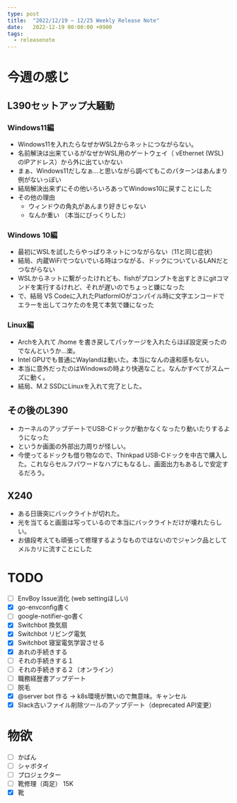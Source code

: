 ```yaml
---
type: post
title:  "2022/12/19 ~ 12/25 Weekly Release Note"
date:   2022-12-19 00:00:00 +0900
tags:
  - releasenote
---
```

# 今週の感じ

## L390セットアップ大騒動

### Windows11編

* Windows11を入れたらなぜかWSL2からネットにつながらない。
* 名前解決は出来ているがなぜかWSL用のゲートウェイ（ vEthernet (WSL) のIPアドレス）から外に出ていかない
* まぁ、Windows11だしなぁ…と思いながら調べてもこのパターンはあんまり例がないっぽい
* 結局解決出来ずにその他いろいろあってWindows10に戻すことにした
* その他の理由
  - ウィンドウの角丸があんまり好きじゃない
  - なんか重い （本当にびっくりした）

### Windows 10編

* 最初にWSLを試したらやっぱりネットにつながらない（11と同じ症状）
* 結局、内蔵WiFiでつないでいる時はつながる、ドックについているLANだとつながらない
* WSLからネットに繋がったけれども、fishがプロンプトを出すときにgitコマンドを実行するけれど、それが遅いのでちょっと嫌になった
* で、結局 VS Codeに入れたPlatformIOがコンパイル時に文字エンコードでエラーを出してコケたのを見て本気で嫌になった

### Linux編

* Archを入れて /home を書き戻してパッケージを入れたらほぼ設定戻ったのでなんというか…楽。
* Intel GPUでも普通にWaylandは動いた。本当になんの違和感もない。
* 本当に意外だったのはWindowsの時より快適なこと。なんかすべてがスムーズに動く。
* 結局、M.2 SSDにLinuxを入れて完了とした。

## その後のL390

* カーネルのアップデートでUSB-Cドックが動かなくなったり動いたりするようになった
* というか画面の外部出力周りが怪しい。
* 今使ってるドックも借り物なので、Thinkpad USB-Cドックを中古で購入した。これならセルフパワードなハブにもなるし、画面出力もあるしで安定するだろう。

## X240

* ある日唐突にバックライトが切れた。
* 光を当てると画面は写っているので本当にバックライトだけが壊れたらしい。
* お値段考えても頑張って修理するようなものではないのでジャンク品としてメルカリに流すことにした

# TODO 

- [ ] EnvBoy Issue消化 (web settingほしい)
- [x] go-envconfig書く
- [ ] google-notifier-go書く
- [x] Switchbot 換気扇
- [x] Switchbot リビング電気
- [x] Switchbot 寝室電気学習させる
- [x] あれの手続きする
- [ ] それの手続きする１
- [ ] それの手続きする２（オンライン）
- [ ] 職務経歴書アップデート
- [ ] 脱毛
- [x] @server bot 作る -> k8s環境が無いので無意味。キャンセル
- [x] Slack古いファイル削除ツールのアップデート（deprecated API変更）

# 物欲

- [ ] かばん
- [ ] シャボタイ
- [ ] プロジェクター
- [ ] 靴修理（両足） 15K
- [x] 靴
